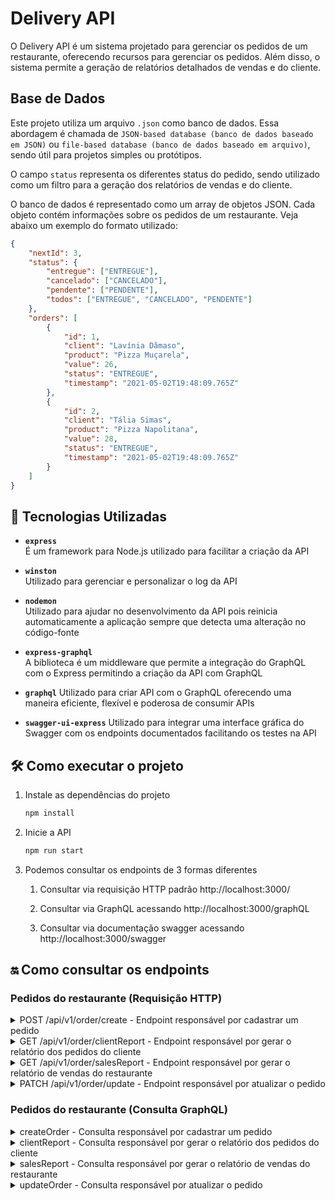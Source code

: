 # Delivery API

O Delivery API é um sistema projetado para gerenciar os pedidos de um restaurante, oferecendo recursos para gerenciar os pedidos. Além disso, o sistema permite a geração de relatórios detalhados de vendas e do cliente.

## Base de Dados

Este projeto utiliza um arquivo `.json` como banco de dados. Essa abordagem é chamada de `JSON-based database (banco de dados baseado em JSON)` ou `file-based database (banco de dados baseado em arquivo)`, sendo útil para projetos simples ou protótipos.

O campo `status` representa os diferentes status do pedido, sendo utilizado como um filtro para a geração dos relatórios de vendas e do cliente.

O banco de dados é representado como um array de objetos JSON. Cada objeto contém informações sobre os pedidos de um restaurante. Veja abaixo um exemplo do formato utilizado:

```json
{
    "nextId": 3,
    "status": {
        "entregue": ["ENTREGUE"],
        "cancelado": ["CANCELADO"],
        "pendente": ["PENDENTE"],
        "todos": ["ENTREGUE", "CANCELADO", "PENDENTE"]
    },
    "orders": [
        {
            "id": 1,
            "client": "Lavínia Dâmaso",
            "product": "Pizza Muçarela",
            "value": 26,
            "status": "ENTREGUE",
            "timestamp": "2021-05-02T19:48:09.765Z"
        },
        {
            "id": 2,
            "client": "Tália Simas",
            "product": "Pizza Napolitana",
            "value": 28,
            "status": "ENTREGUE",
            "timestamp": "2021-05-02T19:48:09.765Z"
        }
    ]
}
```

## 🚀 Tecnologias Utilizadas

-   **`express`**  
    É um framework para Node.js utilizado para facilitar a criação da API

-   **`winston`**  
    Utilizado para gerenciar e personalizar o log da API

-   **`nodemon`**  
    Utilizado para ajudar no desenvolvimento da API pois reinicia automaticamente a aplicação sempre que detecta uma alteração no código-fonte

-   **`express-graphql`**  
    A biblioteca é um middleware que permite a integração do GraphQL com o Express permitindo a criação da API com GraphQL

-   **`graphql`**
    Utilizado para criar API com o GraphQL oferecendo uma maneira eficiente, flexível e poderosa de consumir APIs

-   **`swagger-ui-express`**
    Utilizado para integrar uma interface gráfica do Swagger com os endpoints documentados facilitando os testes na API

## 🛠️ Como executar o projeto

1. Instale as dependências do projeto

    ```sh
    npm install
    ```

2. Inicie a API

    ```sh
    npm run start
    ```

3. Podemos consultar os endpoints de 3 formas diferentes

    1. Consultar via requisição HTTP padrão http://localhost:3000/<endpoint>

    2. Consultar via GraphQL acessando http://localhost:3000/graphQL

    3. Consultar via documentação swagger acessando http://localhost:3000/swagger

## 🔛 Como consultar os endpoints

### Pedidos do restaurante (Requisição HTTP)

<details>
  <summary>POST /api/v1/order/create - Endpoint responsável por cadastrar um pedido</summary>

#### **Parâmetros da Requisição**

| **Tipo** | **Parâmetro** | **Descrição**            | **Obrigatório** |
| -------- | ------------- | ------------------------ | --------------- |
| body     | `client`      | Cliente que fez o pedido | Sim             |
| body     | `product`     | Produto pedido           | Sim             |
| body     | `value`       | Valor do pedido          | Sim             |

#### **Respostas da Requisição**

| **Código** | **Status**  | **Descrição**                       |
| ---------- | ----------- | ----------------------------------- |
| 201        | Created     | O pedido foi cadastrado com sucesso |
| 400        | Bad Request | Houve um erro ao cadastrar o pedido |

#### **Resposta 201 do endpoint**

```json
{
    "id": 1,
    "client": "Lavínia Dâmaso",
    "product": "Pizza Muçarela",
    "value": 26,
    "status": "ENTREGUE",
    "timestamp": "2021-05-02T19:48:09.765Z"
}
```

</details>

<details>
  <summary>GET /api/v1/order/clientReport - Endpoint responsável por gerar o relatório dos pedidos do cliente</summary>

#### **Parâmetros da Requisição**

| **Tipo** | **Parâmetro** | **Descrição**                          | **Obrigatório** |
| -------- | ------------- | -------------------------------------- | --------------- |
| query    | `client`      | Cliente utilizado para gerar relatório | Sim             |

#### **Respostas da Requisição**

| **Código** | **Status**  | **Descrição**                                             |
| ---------- | ----------- | --------------------------------------------------------- |
| 200        | Ok          | O relatório dos pedidos do cliente foi gerado com sucesso |
| 400        | Bad Request | Houve um erro ao gerar o relatório dos pedidos do cliente |

#### **Resposta 200 do endpoint**

```json
{
    "client": "Lavínia Dâmaso",
    "total_vendido": "R$ 113,00",
    "total_cancelado": "R$ 93,50",
    "total_pendente": "R$ 59,00",
    "total": "R$ 265,50",
    "produtos": [
        {
            "produto": "Pizza Napolitana",
            "quantidade": 3,
            "total": "R$ 84,00"
        },
        {
            "produto": "Pizza a Moda",
            "quantidade": 2,
            "total": "R$ 62,00"
        },
        {
            "produto": "Pizza Calabresa",
            "quantidade": 2,
            "total": "R$ 61,00"
        },
        {
            "produto": "Pizza Pepperoni",
            "quantidade": 1,
            "total": "R$ 32,50"
        },
        {
            "produto": "Pizza Muçarela",
            "quantidade": 1,
            "total": "R$ 26,00"
        }
    ]
}
```

</details>

<details>
  <summary>GET /api/v1/order/salesReport - Endpoint responsável por gerar o relatório de vendas do restaurante</summary>

#### **Respostas da Requisição**

| **Código** | **Status**  | **Descrição**                                                |
| ---------- | ----------- | ------------------------------------------------------------ |
| 200        | Ok          | O relatório das vendas do restaurante foi gerado com sucesso |
| 400        | Bad Request | Houve um erro ao gerar o relatório das vendas do restaurante |

#### **Resposta 200 do endpoint**

```json
{
    "total_vendido": "R$ 4.547,50",
    "total_cancelado": "R$ 5.336,50",
    "total_pendente": "R$ 4.959,00",
    "total": "R$ 14.843,00",
    "produtos": [
        {
            "produto": "Pizza Napolitana",
            "quantidade": 83,
            "total": "R$ 2.324,00"
        },
        {
            "produto": "Pizza a Moda",
            "quantidade": 72,
            "total": "R$ 2.232,00"
        },
        {
            "produto": "Pizza Atum",
            "quantidade": 68,
            "total": "R$ 2.176,00"
        },
        {
            "produto": "Pizza Muçarela",
            "quantidade": 80,
            "total": "R$ 2.080,00"
        },
        {
            "produto": "Pizza Pepperoni",
            "quantidade": 63,
            "total": "R$ 2.047,50"
        },
        {
            "produto": "Pizza Frango com Catupiry",
            "quantidade": 69,
            "total": "R$ 2.001,00"
        },
        {
            "produto": "Pizza Calabresa",
            "quantidade": 65,
            "total": "R$ 1.982,50"
        }
    ]
}
```

</details>

<details>
  <summary>PATCH /api/v1/order/update - Endpoint responsável por atualizar o pedido</summary>

#### **Parâmetros da Requisição**

| **Tipo** | **Parâmetro** | **Descrição**                                    | **Obrigatório** |
| -------- | ------------- | ------------------------------------------------ | --------------- |
| body     | `id`          | ID do pedido                                     | Sim             |
| body     | `product`     | Produto pedido                                   | Não             |
| body     | `value`       | Valor do pedido                                  | Não             |
| body     | `status`      | Status do pedido [ENTREGUE, CANCELADO, PENDENTE] | Não             |

#### **Respostas da Requisição**

| **Código** | **Status**  | **Descrição**                       |
| ---------- | ----------- | ----------------------------------- |
| 200        | Ok          | O pedido foi atualizado com sucesso |
| 400        | Bad Request | Houve um erro ao atualizar o pedido |

#### **Resposta 200 do endpoint**

```json
{
    "id": 1,
    "client": "Lavínia Dâmaso",
    "product": "Pizza Muçarela",
    "value": 26,
    "status": "ENTREGUE",
    "timestamp": "2021-05-02T19:48:09.765Z"
}
```

</details>

### Pedidos do restaurante (Consulta GraphQL)

<details>
  <summary>createOrder - Consulta responsável por cadastrar um pedido</summary>

#### **Parâmetros da Requisição**

| **Tipo** | **Parâmetro** | **Descrição**            | **Obrigatório** |
| -------- | ------------- | ------------------------ | --------------- |
| body     | `client`      | Cliente que fez o pedido | Sim             |
| body     | `product`     | Produto pedido           | Sim             |
| body     | `value`       | Valor do pedido          | Sim             |

#### **Consulta GraphQL**

```
mutation {
  createOrder(order: {client: "Lavínia Dâmaso", product: "Pizza Muçarela", value: 26 }) {
    id
    client
    product
    value
    status
    timestamp
  }
}
```

#### **Resposta da Consulta**

```json
{
    "data": {
        "createOrder": {
            "id": 1,
            "client": "Lavínia Dâmaso",
            "product": "Pizza Muçarela",
            "value": 26,
            "status": "PENDENTE",
            "timestamp": "1734210306435"
        }
    }
}
```

</details>

<details>
  <summary>clientReport - Consulta responsável por gerar o relatório dos pedidos do cliente</summary>

#### **Parâmetros da Requisição**

| **Tipo**  | **Parâmetro** | **Descrição**            | **Obrigatório** |
| --------- | ------------- | ------------------------ | --------------- |
| Parâmetro | `client`      | Cliente que fez o pedido | Sim             |

#### **Consulta GraphQL**

```
{
  clientReport(client: "Lavínia Dâmaso") {
    client
    total_vendido
    total_cancelado
    total_pendente
    total
    produtos {
      produto
      quantidade
      total
    }
  }
}
```

#### **Resposta da Consulta**

```json
{
    "data": {
        "clientReport": {
            "client": "Lavínia Dâmaso",
            "total_vendido": "R$ 174,00",
            "total_cancelado": "R$ 93,50",
            "total_pendente": "R$ 59,00",
            "total": "R$ 326,50",
            "produtos": [
                {
                    "produto": "Pizza Muçarela",
                    "quantidade": 1,
                    "total": "R$ 87,00"
                },
                {
                    "produto": "Pizza Napolitana",
                    "quantidade": 3,
                    "total": "R$ 84,00"
                },
                {
                    "produto": "Pizza a Moda",
                    "quantidade": 2,
                    "total": "R$ 62,00"
                },
                {
                    "produto": "Pizza Calabresa",
                    "quantidade": 2,
                    "total": "R$ 61,00"
                },
                {
                    "produto": "Pizza Pepperoni",
                    "quantidade": 1,
                    "total": "R$ 32,50"
                }
            ]
        }
    }
}
```

</details>

<details>
  <summary>salesReport - Consulta responsável por gerar o relatório de vendas do restaurante</summary>

#### **Consulta GraphQL**

```
{
  salesReport {
    total_vendido
    total_cancelado
    total_pendente
    total
    produtos {
      produto
      quantidade
      total
    }
  }
}
```

#### **Resposta da Consulta**

```json
{
    "data": {
        "salesReport": {
            "total_vendido": "R$ 4.608,50",
            "total_cancelado": "R$ 5.336,50",
            "total_pendente": "R$ 4.959,00",
            "total": "R$ 14.904,00",
            "produtos": [
                {
                    "produto": "Pizza Napolitana",
                    "quantidade": 83,
                    "total": "R$ 2.324,00"
                },
                {
                    "produto": "Pizza a Moda",
                    "quantidade": 72,
                    "total": "R$ 2.232,00"
                },
                {
                    "produto": "Pizza Atum",
                    "quantidade": 68,
                    "total": "R$ 2.176,00"
                },
                {
                    "produto": "Pizza Muçarela",
                    "quantidade": 80,
                    "total": "R$ 2.141,00"
                },
                {
                    "produto": "Pizza Pepperoni",
                    "quantidade": 63,
                    "total": "R$ 2.047,50"
                },
                {
                    "produto": "Pizza Frango com Catupiry",
                    "quantidade": 69,
                    "total": "R$ 2.001,00"
                },
                {
                    "produto": "Pizza Calabresa",
                    "quantidade": 65,
                    "total": "R$ 1.982,50"
                }
            ]
        }
    }
}
```

</details>

<details>
  <summary>updateOrder - Consulta responsável por atualizar o pedido</summary>

#### **Parâmetros da Requisição**

| **Tipo** | **Parâmetro** | **Descrição**            | **Obrigatório** |
| -------- | ------------- | ------------------------ | --------------- |
| body     | `id`          | ID do pedido             | Sim             |
| body     | `client`      | Cliente que fez o pedido | Não             |
| body     | `product`     | Produto pedido           | Não             |
| body     | `value`       | Valor do pedido          | Não             |

#### **Consulta GraphQL**

```
mutation {
  updateOrder(order: {id: 1, product: "Pizza Muçarela", value: 26, status: "Entregue"}) {
    id
    client
    product
    value
    status
    timestamp
  }
}
```

#### **Resposta da Consulta**

```json
{
    "data": {
        "updateOrder": {
            "id": 1,
            "client": "Lavínia Dâmaso",
            "product": "Pizza Muçarela",
            "value": 26,
            "status": "ENTREGUE",
            "timestamp": "2021-05-02T19:48:09.765Z"
        }
    }
}
```

</details>

